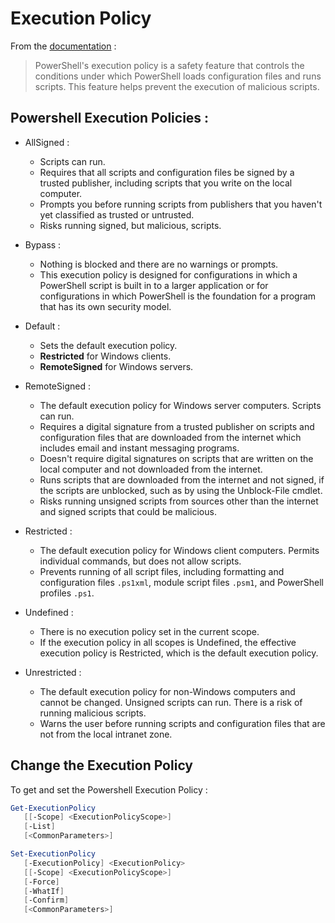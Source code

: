 # Execution Policy

From the [documentation](https://docs.microsoft.com/en-us/powershell/module/microsoft.powershell.core/about/about_execution_policies?view=powershell-7) :

> PowerShell's execution policy is a safety feature that controls the conditions under which PowerShell loads configuration files and runs scripts. This feature helps prevent the execution of malicious scripts.

## Powershell Execution Policies :

- AllSigned :
    - Scripts can run.
    - Requires that all scripts and configuration files be signed by a trusted publisher, including scripts that you write on the local computer.
    - Prompts you before running scripts from publishers that you haven't yet classified as trusted or untrusted.
    - Risks running signed, but malicious, scripts.

- Bypass :
    - Nothing is blocked and there are no warnings or prompts.
    - This execution policy is designed for configurations in which a PowerShell script is built in to a larger application or for configurations in which PowerShell is the foundation for a program that has its own security model.

- Default :
    - Sets the default execution policy.
    - **Restricted** for Windows clients.
    - **RemoteSigned** for Windows servers.

- RemoteSigned :
    - The default execution policy for Windows server computers.
    Scripts can run.
    - Requires a digital signature from a trusted publisher on scripts and configuration files that are downloaded from the internet which includes email and instant messaging programs.
    - Doesn't require digital signatures on scripts that are written on the local computer and not downloaded from the internet.
    - Runs scripts that are downloaded from the internet and not signed, if the scripts are unblocked, such as by using the Unblock-File cmdlet.
    - Risks running unsigned scripts from sources other than the internet and signed scripts that could be malicious.

- Restricted :
    - The default execution policy for Windows client computers.
    Permits individual commands, but does not allow scripts.
    - Prevents running of all script files, including formatting and configuration files `.ps1xml`, module script files `.psm1`, and PowerShell profiles `.ps1`.

- Undefined :
    - There is no execution policy set in the current scope.
    - If the execution policy in all scopes is Undefined, the effective execution policy is Restricted, which is the default execution policy.

- Unrestricted :
    - The default execution policy for non-Windows computers and cannot be changed.
    Unsigned scripts can run. There is a risk of running malicious scripts.
    - Warns the user before running scripts and configuration files that are not from the local intranet zone.

## Change the Execution Policy

To get and set the Powershell Execution Policy :

```powershell
Get-ExecutionPolicy
   [[-Scope] <ExecutionPolicyScope>]
   [-List]
   [<CommonParameters>]

Set-ExecutionPolicy
   [-ExecutionPolicy] <ExecutionPolicy>
   [[-Scope] <ExecutionPolicyScope>]
   [-Force]
   [-WhatIf]
   [-Confirm]
   [<CommonParameters>]
```